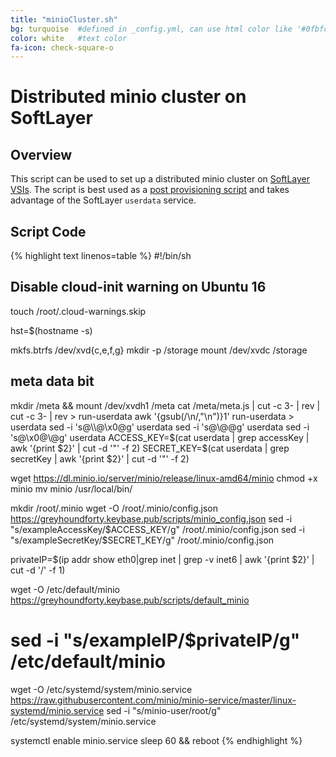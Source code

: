 ```yaml
---
title: "minioCluster.sh"
bg: turquoise  #defined in _config.yml, can use html color like '#0fbfcf'
color: white   #text color
fa-icon: check-square-o
---
```


# Distributed minio cluster on SoftLayer

## Overview
This script can be used to set up a distributed minio cluster on [SoftLayer VSIs](http://www.softlayer.com/virtual-servers). The script is best used as a [post provisioning script](https://knowledgelayer.softlayer.com/topic/provisioning-scripts) and takes advantage of the SoftLayer `userdata` service. 

## Script Code

{% highlight text linenos=table %}
#!/bin/sh

## Disable cloud-init warning on Ubuntu 16 
touch /root/.cloud-warnings.skip

hst=$(hostname -s)

mkfs.btrfs /dev/xvd{c,e,f,g}
mkdir -p /storage
mount /dev/xvdc /storage

## meta data bit 
mkdir /meta && mount /dev/xvdh1 /meta
cat /meta/meta.js | cut -c 3- | rev | cut -c 3- | rev > run-userdata
awk '{gsub(/\\n/,"\n")}1' run-userdata > userdata
sed -i 's@\\\\@\x0@g' userdata
sed -i 's@\\@@g' userdata
sed -i 's@\x0@\\@g' userdata
ACCESS_KEY=$(cat userdata | grep accessKey | awk '{print $2}' | cut -d '"' -f 2)
SECRET_KEY=$(cat userdata | grep secretKey | awk '{print $2}' | cut -d '"' -f 2)

wget https://dl.minio.io/server/minio/release/linux-amd64/minio
chmod +x minio 
mv minio /usr/local/bin/

mkdir /root/.minio
wget -O /root/.minio/config.json https://greyhoundforty.keybase.pub/scripts/minio_config.json
sed -i "s/exampleAccessKey/$ACCESS_KEY/g" /root/.minio/config.json
sed -i "s/exampleSecretKey/$SECRET_KEY/g" /root/.minio/config.json

privateIP=$(ip addr show eth0|grep inet | grep -v inet6 | awk '{print $2}' | cut -d '/' -f 1)

wget -O /etc/default/minio https://greyhoundforty.keybase.pub/scripts/default_minio

# sed -i "s/exampleIP/$privateIP/g" /etc/default/minio 

wget -O /etc/systemd/system/minio.service  https://raw.githubusercontent.com/minio/minio-service/master/linux-systemd/minio.service
sed -i "s/minio-user/root/g" /etc/systemd/system/minio.service

systemctl enable minio.service
sleep 60 && reboot 
{% endhighlight %}